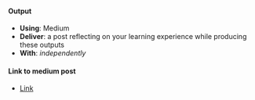 #### Output
- **Using**: Medium
- **Deliver**: a post reflecting on your learning experience while producing these outputs
- **With**: *independently*

#### Link to medium post
- [Link](https://medium.com/@ngeneanthony/the-simulations-c021fd035a10)